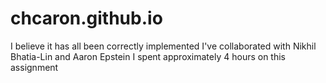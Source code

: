 # chcaron.github.io
I believe it has all been correctly implemented
I've collaborated with Nikhil Bhatia-Lin and Aaron Epstein
I spent approximately 4 hours on this assignment

